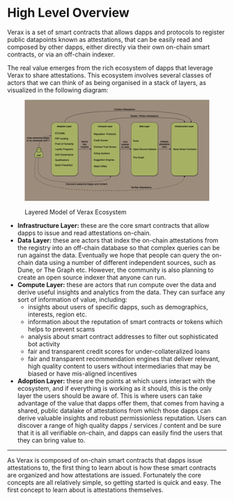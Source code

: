 # High Level Overview

Verax is a set of smart contracts that allows dapps and protocols to register public datapoints known as attestations, that can be easily read and composed by other dapps, either directly via their own on-chain smart contracts, or via an off-chain indexer.

The real value emerges from the rich ecosystem of dapps that leverage Verax to share attestations.  This ecosystem involves several classes of actors that we can think of as being organised in a stack of layers, as visualized in the following diagram:

<figure><img src="../.gitbook/assets/Verax_Overview.png" alt=""><figcaption><p>Layered Model of Verax Ecosystem</p></figcaption></figure>

* **Infrastructure Layer:** these are the core smart contracts that allow dapps to issue and read attestations on-chain.
* **Data Layer:** these are actors that index the on-chain attestations from the registry into an off-chain database so that complex queries can be run against the data.  Eventually we hope that people can query the on-chain data using a number of different independent sources, such as Dune, or The Graph etc.  However, the community is also planning to create an open source indexer that anyone can run.
* **Compute Layer:** these are actors that run compute over the data and derive useful insights and analytics from the data.  They can surface any sort of information of value, including:
  * insights about users of specific dapps, such as demographics, interests, region etc.
  * information about the reputation of smart contracts or tokens which helps to prevent scams
  * analysis about smart contract addresses to filter out sophisticated bot activity
  * fair and transparent credit scores for under-collateralized loans
  * fair and transparent recommendation engines that deliver relevant, high quality content to users without intermediaries that may be biased or have mis-aligned incentives
* **Adoption Layer:** these are the points at which users interact with the ecosystem, and if everything is working as it should, this is the only layer the users should be aware of.  This is where users can take advantage of the value that dapps offer them, that comes from having a shared, public datalake of attestations from which those dapps can derive valuable insights and robust permissionless reputation.  Users can discover a range of high quality dapps / services / content and be sure that it is all verifiable on-chain, and dapps can easily find the users that they can bring value to.

***

As Verax is composed of on-chain smart contracts that dapps issue attestations to, the first thing to learn about is how these smart contracts are organized and how attestations are issued. Fortunately the core concepts are all relatively simple, so getting started is quick and easy.  The first concept to learn about is attestations themselves.
